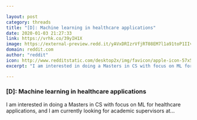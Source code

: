 ```yaml
---

layout: post
category: threads
title: "[D]: Machine learning in healthcare applications"
date: 2020-01-03 21:27:33
link: https://vrhk.co/39yIH1X
image: https://external-preview.redd.it/yAVxDRIzrVfjRT08EM7l1a91toP1IIvkS9eKR_H0DU0.jpg?width=150&height=78.5340314136&auto=webp&s=6853193d4ea4139bbd8a62d1cab0f57c37909347
domain: reddit.com
author: "reddit"
icon: http://www.redditstatic.com/desktop2x/img/favicon/apple-icon-57x57.png
excerpt: "I am interested in doing a Masters in CS with focus on ML for healthcare applications, and I am currently looking for academic supervisors at..."

---
```


### [D]: Machine learning in healthcare applications

I am interested in doing a Masters in CS with focus on ML for healthcare applications, and I am currently looking for academic supervisors at...